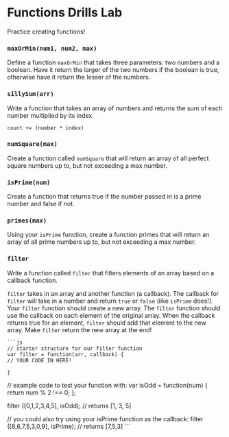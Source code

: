 # Functions Drills Lab

Practice creating functions!

### `maxOrMin(num1, num2, max)`

Define a function `maxOrMin` that takes three parameters: two numbers and a boolean.  Have it return the larger of the two numbers if the boolean is true, otherwise have it return the lesser of the numbers.

### `sillySum(arr)`

Write a function that takes an array of numbers and returns the sum of each number multiplied by its index.

`count += (number * index)`

### `numSquare(max)`

Create a function called `numSquare` that will return an array of all perfect square numbers up to, but not exceeding a max number.

### `isPrime(num)`

Create a function that returns true if the number passed in is a prime number and false if not.

### `primes(max)`

Using your `isPrime` function, create a function primes that will return an array of all prime numbers up to, but not exceeding a max number.

### `filter`

Write a function called `filter` that filters elements of an array based on a callback function.  

`filter` takes in an array and another function (a callback).  The callback for `filter` will take in a number and return `true` or `false` (like `isPrime` does!).
Your `filter` function should create a new array. The `filter` function should use the callback on each element of the original array. When the callback returns true for an element, `filter` should add that element to the new array. Make `filter` return the new array at the end!

	```js
	// starter structure for our filter function
	var filter = function(arr, callback) {
	// YOUR CODE IN HERE!

	}

  // example code to test your function with:
	var isOdd = function(num) { 	
		return num % 2 !== 0;
	};

  filter ([0,1,2,3,4,5], isOdd);
	// returns [1, 3, 5]

  // you could also try using your isPrime function as the callback:
  filter ([8,6,7,5,3,0,9], isPrime);
  // returns [7,5,3]
	```
